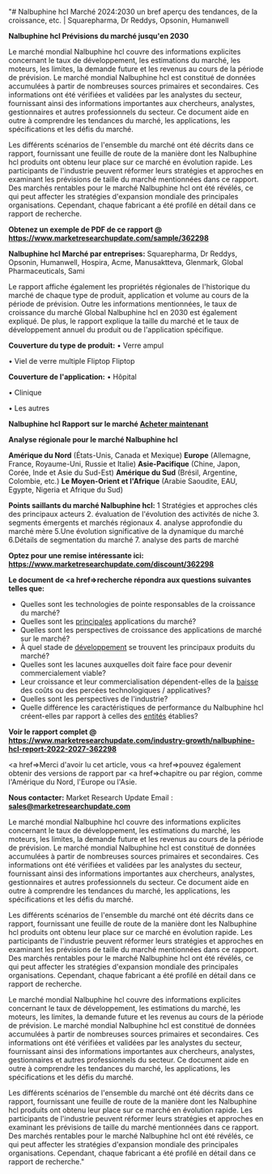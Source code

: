 "# Nalbuphine hcl Marché 2024:2030 un bref aperçu des tendances, de la croissance, etc. | Squarepharma, Dr Reddys, Opsonin, Humanwell

<strong>Nalbuphine hcl Prévisions du marché jusqu'en 2030</strong>

Le marché mondial Nalbuphine hcl couvre des informations explicites concernant le taux de développement, les estimations du marché, les moteurs, les limites, la demande future et les revenus au cours de la période de prévision. Le marché mondial Nalbuphine hcl est constitué de données accumulées à partir de nombreuses sources primaires et secondaires. Ces informations ont été vérifiées et validées par les analystes du secteur, fournissant ainsi des informations importantes aux chercheurs, analystes, gestionnaires et autres professionnels du secteur. Ce document aide en outre à comprendre les tendances du marché, les applications, les spécifications et les défis du marché.

Les différents scénarios de l'ensemble du marché ont été décrits dans ce rapport, fournissant une feuille de route de la manière dont les Nalbuphine hcl produits ont obtenu leur place sur ce marché en évolution rapide. Les participants de l'industrie peuvent réformer leurs stratégies et approches en examinant les prévisions de taille du marché mentionnées dans ce rapport. Des marchés rentables pour le marché Nalbuphine hcl ont été révélés, ce qui peut affecter les stratégies d'expansion mondiale des principales organisations. Cependant, chaque fabricant a été profilé en détail dans ce rapport de recherche.

<strong>Obtenez un exemple de PDF de ce rapport @ <a href=https://www.marketresearchupdate.com/sample/362298>https://www.marketresearchupdate.com/sample/362298</a></strong></a></strong>

<strong>Nalbuphine hcl Marché par entreprises:</strong>
Squarepharma, Dr Reddys, Opsonin, Humanwell, Hospira, Acme, Manusaktteva, Glenmark, Global Pharmaceuticals, Sami

Le rapport affiche également les propriétés régionales de l'historique du marché de chaque type de produit, application et volume au cours de la période de prévision. Outre les informations mentionnées, le taux de croissance du marché Global Nalbuphine hcl en 2030 est également expliqué. De plus, le rapport explique la taille du marché et le taux de développement annuel du produit ou de l'application spécifique.

<strong>Couverture du type de produit:</strong>
• Verre ampul

• Viel de verre multiple Fliptop Fliptop

<strong>Couverture de l'application:</strong>
• Hôpital

• Clinique

• Les autres

<strong>Nalbuphine hcl Rapport sur le marché <a href=https://www.marketresearchupdate.com/buynow/362298> Acheter maintenant </a></strong></a></strong>

<strong>Analyse régionale pour le marché Nalbuphine hcl</strong>

<strong>Amérique du Nord</strong> (États-Unis, Canada et Mexique)
<strong>Europe</strong> (Allemagne, France, Royaume-Uni, Russie et Italie)
<strong>Asie-Pacifique</strong> (Chine, Japon, Corée, Inde et Asie du Sud-Est)
<strong>Amérique du Sud</strong> (Brésil, Argentine, Colombie, etc.)
<strong>Le Moyen-Orient et l'Afrique</strong> (Arabie Saoudite, EAU, Egypte, Nigeria et Afrique du Sud)

<strong>Points saillants du marché Nalbuphine hcl:</strong>
1 Stratégies et approches clés des principaux acteurs
2. évaluation de l'évolution des activités de niche
3. segments émergents et marchés régionaux
4. analyse approfondie du marché mère
5.Une évolution significative de la dynamique du marché
6.Détails de segmentation du marché
7. analyse des parts de marché

<strong>Optez pour une remise intéressante ici: <a href=https://www.marketresearchupdate.com/discount/362298>https://www.marketresearchupdate.com/discount/362298</a></strong></a></strong>

<strong>Le document de <a href=>recherche</a> répondra aux questions suivantes telles que:</strong>
<ul>
  <li>Quelles sont les technologies de pointe responsables de la croissance du marché?</li>
  <li>Quelles sont les <a href=>principales</a> applications du marché?</li>
  <li>Quelles sont les perspectives de croissance des applications de marché sur le marché?</li>
  <li>À quel stade de <a href=>développement</a> se trouvent les principaux produits du marché?</li>
  <li>Quelles sont les lacunes auxquelles doit faire face pour devenir commercialement viable?</li>
  <li>Leur croissance et leur commercialisation dépendent-elles de la <a href=>baisse</a> des coûts ou des percées technologiques / applicatives?</li>
  <li>Quelles sont les perspectives de l'industrie?</li>
  <li>Quelle différence les caractéristiques de performance du Nalbuphine hcl créent-elles par rapport à celles des <a href=>entités</a> établies?</li>
</ul>
<strong>Voir le rapport complet @ <a href=https://www.marketresearchupdate.com/industry-growth/nalbuphine-hcl-report-2022-2027-362298>https://www.marketresearchupdate.com/industry-growth/nalbuphine-hcl-report-2022-2027-362298</a></strong></a></strong>

<a href=>Merci</a> d'avoir lu cet article, vous <a href=>pouvez</a> également obtenir des versions de rapport par <a href=>chapitre</a> ou par région, comme l'Amérique du Nord, l'Europe ou l'Asie.

<strong>Nous contacter:</strong>
Market Research Update
Email : <strong>sales@marketresearchupdate.com</strong>

Le marché mondial Nalbuphine hcl couvre des informations explicites concernant le taux de développement, les estimations du marché, les moteurs, les limites, la demande future et les revenus au cours de la période de prévision. Le marché mondial Nalbuphine hcl est constitué de données accumulées à partir de nombreuses sources primaires et secondaires. Ces informations ont été vérifiées et validées par les analystes du secteur, fournissant ainsi des informations importantes aux chercheurs, analystes, gestionnaires et autres professionnels du secteur. Ce document aide en outre à comprendre les tendances du marché, les applications, les spécifications et les défis du marché.

Les différents scénarios de l'ensemble du marché ont été décrits dans ce rapport, fournissant une feuille de route de la manière dont les Nalbuphine hcl produits ont obtenu leur place sur ce marché en évolution rapide. Les participants de l'industrie peuvent réformer leurs stratégies et approches en examinant les prévisions de taille du marché mentionnées dans ce rapport. Des marchés rentables pour le marché Nalbuphine hcl ont été révélés, ce qui peut affecter les stratégies d'expansion mondiale des principales organisations. Cependant, chaque fabricant a été profilé en détail dans ce rapport de recherche.

Le marché mondial Nalbuphine hcl couvre des informations explicites concernant le taux de développement, les estimations du marché, les moteurs, les limites, la demande future et les revenus au cours de la période de prévision. Le marché mondial Nalbuphine hcl est constitué de données accumulées à partir de nombreuses sources primaires et secondaires. Ces informations ont été vérifiées et validées par les analystes du secteur, fournissant ainsi des informations importantes aux chercheurs, analystes, gestionnaires et autres professionnels du secteur. Ce document aide en outre à comprendre les tendances du marché, les applications, les spécifications et les défis du marché.

Les différents scénarios de l'ensemble du marché ont été décrits dans ce rapport, fournissant une feuille de route de la manière dont les Nalbuphine hcl produits ont obtenu leur place sur ce marché en évolution rapide. Les participants de l'industrie peuvent réformer leurs stratégies et approches en examinant les prévisions de taille du marché mentionnées dans ce rapport. Des marchés rentables pour le marché Nalbuphine hcl ont été révélés, ce qui peut affecter les stratégies d'expansion mondiale des principales organisations. Cependant, chaque fabricant a été profilé en détail dans ce rapport de recherche."
